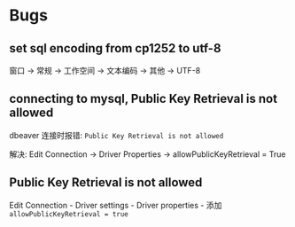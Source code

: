# Bugs

## set sql encoding from cp1252 to utf-8

窗口 -> 常规 -> 工作空间 -> 文本编码 -> 其他 -> UTF-8

## connecting to mysql, Public Key Retrieval is not allowed

dbeaver 连接时报错: `Public Key Retrieval is not allowed`

解决: Edit Connection -> Driver Properties -> allowPublicKeyRetrieval = True

## Public Key Retrieval is not allowed

Edit Connection - Driver settings - Driver properties - 添加`allowPublicKeyRetrieval = true`
